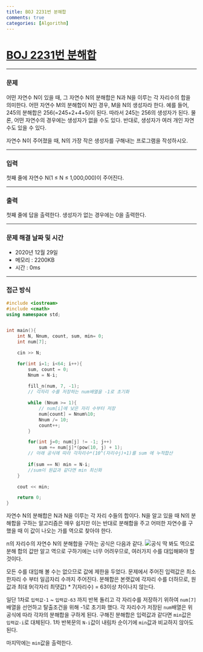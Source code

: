 ```yaml
---
title: BOJ 2231번 분해합
comments: true
categories: [Algorithm]
---
```


# [BOJ 2231번 분해합](https://www.acmicpc.net/problem/2231)

---

### 문제
어떤 자연수 N이 있을 때, 그 자연수 N의 분해합은 N과 N을 이루는 각 자리수의 합을 의미한다. 어떤 자연수 M의 분해합이 N인 경우, M을 N의 생성자라 한다. 예를 들어, 245의 분해합은 256(=245+2+4+5)이 된다. 따라서 245는 256의 생성자가 된다. 물론, 어떤 자연수의 경우에는 생성자가 없을 수도 있다. 반대로, 생성자가 여러 개인 자연수도 있을 수 있다.

자연수 N이 주어졌을 때, N의 가장 작은 생성자를 구해내는 프로그램을 작성하시오.

---

### 입력
첫째 줄에 자연수 N(1 ≤ N ≤ 1,000,000)이 주어진다.

---

### 출력
첫째 줄에 답을 출력한다. 생성자가 없는 경우에는 0을 출력한다.

---

### 문제 해결 날짜 및 시간

- 2020년 12월 29일
- 메모리 : 2200KB
- 시간 : 0ms

---

### 접근 방식

```c++
#include <iostream>
#include <cmath>
using namespace std;


int main(){
    int N, Nnum, count, sum, min= 0;
    int num[7];

    cin >> N;

    for(int i=1; i<64; i++){
        sum, count = 0;
        Nnum = N-i;
        
        fill_n(num, 7, -1);
        // 각자리 수를 저장하는 num배열을 -1로 초기화

        while (Nnum >= 1){
            // num[i]에 낮은 자리 수부터 저장
            num[count] = Nnum%10;
            Nnum /= 10;
            count++;
        }

        for(int j=0; num[j] != -1; j++)
            sum += num[j]*(pow(10, j) + 1);
        // 아래 공식에 따라 각자리수*(10^(자리수j)+1)를 sum 에 누적합산
        
        if(sum == N) min = N-i;
        //sum이 원값과 같다면 min 최신화
    }

    cout << min;

    return 0;
}
```

 자연수 N의 분해합은 N과 N을 이루는 각 자리 수들의 합이다. N을 알고 있을 때 N의 분해합을 구하는 알고리즘은 매우 쉽지만 이는 반대로 분해합을 주고 어떠한 자연수를 구했을 때 이 값이 나오는 가를 역으로 찾아야 한다.
 
 n의 자리수의 자연수 N의 분해합을 구하는 공식은 다음과 같다. 
![공식](https://i.ibb.co/pw6jxJZ/2020-12-29-11-51-37.png)
 딱 봐도 역으로 분해 합의 값만 알고 역으로 구하기에는 너무 어려우므로, 여러가지 수를 대입해봐야 할 것이다.

모든 수를 대입해 볼 수는 없으므로 값에 제한을 두었다. 문제에서 주어진 입력값은 최소 한자리 수 부터 일곱자리 수까지 주어진다. 분해합은 본랫값에 각자리 수를 더하므로, 원값과 최대 9(각자리 최댓값) * 7(자리수) = 63이상 차이나지 않는다.

일단 1차로 `입력값-1` ~ `입력값-63` 까지 반복 돌리고
각 자리수를 저장하기 위하여 `num[7]`배열을 선언하고 탈출조건을 위해 -1로 초기화 했다. 각 자리수가 저장된 `num`배열은 위 공식에 따라 각자의 분해합을 구하게 된다. 구해진 분해합은 입력값과 같다면 `min`값은 `입력값-i`로 대체된다. 1차 반복문의 `N-i`값이 내림차 순이기에 `min`값과 비교하지 않아도 된다.

마지막에는 `min`값을 출력한다.

